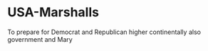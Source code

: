 # USA-Marshalls
To prepare for Democrat and Republican higher continentally also government and Mary
